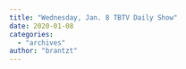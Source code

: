 ```yaml
---
title: "Wednesday, Jan. 8 TBTV Daily Show"
date: 2020-01-08
categories: 
  - "archives"
author: "brantzt"
---
```



